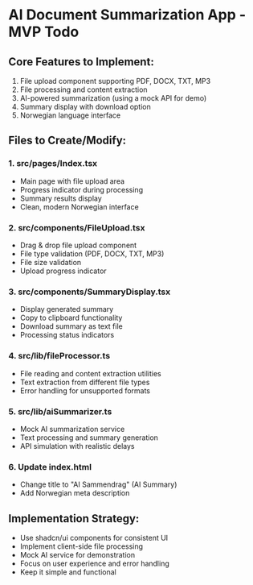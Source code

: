 # AI Document Summarization App - MVP Todo

## Core Features to Implement:
1. File upload component supporting PDF, DOCX, TXT, MP3
2. File processing and content extraction
3. AI-powered summarization (using a mock API for demo)
4. Summary display with download option
5. Norwegian language interface

## Files to Create/Modify:

### 1. src/pages/Index.tsx
- Main page with file upload area
- Progress indicator during processing
- Summary results display
- Clean, modern Norwegian interface

### 2. src/components/FileUpload.tsx
- Drag & drop file upload component
- File type validation (PDF, DOCX, TXT, MP3)
- File size validation
- Upload progress indicator

### 3. src/components/SummaryDisplay.tsx
- Display generated summary
- Copy to clipboard functionality
- Download summary as text file
- Processing status indicators

### 4. src/lib/fileProcessor.ts
- File reading and content extraction utilities
- Text extraction from different file types
- Error handling for unsupported formats

### 5. src/lib/aiSummarizer.ts
- Mock AI summarization service
- Text processing and summary generation
- API simulation with realistic delays

### 6. Update index.html
- Change title to "AI Sammendrag" (AI Summary)
- Add Norwegian meta description

## Implementation Strategy:
- Use shadcn/ui components for consistent UI
- Implement client-side file processing
- Mock AI service for demonstration
- Focus on user experience and error handling
- Keep it simple and functional